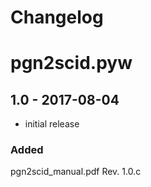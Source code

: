 # Changelog

# pgn2scid.pyw
## 1.0 - 2017-08-04
- initial release
### Added
pgn2scid_manual.pdf Rev. 1.0.c
